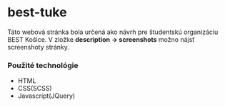 # best-tuke

Táto webová stránka bola určená ako návrh pre študentskú organizáciu BEST Košice. V zložke **description -> screenshots** možno nájsť screenshoty stránky.

### Použité technológie ###
  - HTML
  - CSS(SCSS)
  - Javascript(JQuery)
